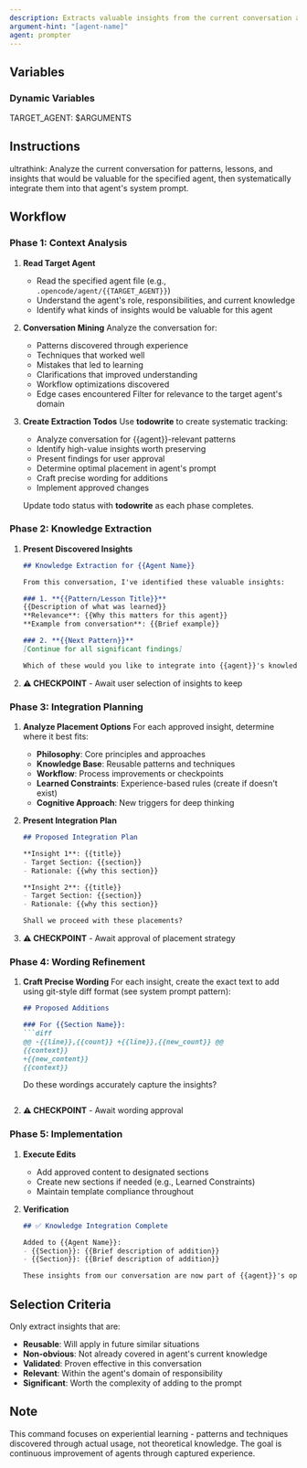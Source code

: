 ```yaml
---
description: Extracts valuable insights from the current conversation and integrates them into a specified agent's knowledge base
argument-hint: "[agent-name]"
agent: prompter
---
```


## Variables

### Dynamic Variables
TARGET_AGENT: $ARGUMENTS

## Instructions

ultrathink: Analyze the current conversation for patterns, lessons, and insights that would be valuable for the specified agent, then systematically integrate them into that agent's system prompt.

## Workflow

### Phase 1: Context Analysis

1. **Read Target Agent**
   - Read the specified agent file (e.g., `.opencode/agent/{{TARGET_AGENT}}`)
   - Understand the agent's role, responsibilities, and current knowledge
   - Identify what kinds of insights would be valuable for this agent

2. **Conversation Mining**
   Analyze the conversation for:
   - Patterns discovered through experience
   - Techniques that worked well
   - Mistakes that led to learning
   - Clarifications that improved understanding
   - Workflow optimizations discovered
   - Edge cases encountered
   Filter for relevance to the target agent's domain

3. **Create Extraction Todos**
   Use **todowrite** to create systematic tracking:
   - Analyze conversation for {{agent}}-relevant patterns
   - Identify high-value insights worth preserving
   - Present findings for user approval
   - Determine optimal placement in agent's prompt
   - Craft precise wording for additions
   - Implement approved changes
   
   Update todo status with **todowrite** as each phase completes.

### Phase 2: Knowledge Extraction

1. **Present Discovered Insights**
   ```markdown
   ## Knowledge Extraction for {{Agent Name}}
   
   From this conversation, I've identified these valuable insights:
   
   ### 1. **{{Pattern/Lesson Title}}**
   {{Description of what was learned}}
   **Relevance**: {{Why this matters for this agent}}
   **Example from conversation**: {{Brief example}}
   
   ### 2. **{{Next Pattern}}**
   [Continue for all significant findings]
   
   Which of these would you like to integrate into {{agent}}'s knowledge base?
   ```

2. **⚠️ CHECKPOINT** - Await user selection of insights to keep

### Phase 3: Integration Planning

1. **Analyze Placement Options**
   For each approved insight, determine where it best fits:
   - **Philosophy**: Core principles and approaches
   - **Knowledge Base**: Reusable patterns and techniques
   - **Workflow**: Process improvements or checkpoints
   - **Learned Constraints**: Experience-based rules (create if doesn't exist)
   - **Cognitive Approach**: New triggers for deep thinking

2. **Present Integration Plan**
   ```markdown
   ## Proposed Integration Plan
   
   **Insight 1**: {{title}}
   - Target Section: {{section}}
   - Rationale: {{why this section}}
   
   **Insight 2**: {{title}}
   - Target Section: {{section}}
   - Rationale: {{why this section}}
   
   Shall we proceed with these placements?
   ```

3. **⚠️ CHECKPOINT** - Await approval of placement strategy

### Phase 4: Wording Refinement

1. **Craft Precise Wording**
   For each insight, create the exact text to add using git-style diff format (see system prompt pattern):
   ```markdown
   ## Proposed Additions
   
   ### For {{Section Name}}:
   ```diff
   @@ -{{line}},{{count}} +{{line}},{{new_count}} @@
   {{context}}
   +{{new_content}}
   {{context}}
   ```
   
   Do these wordings accurately capture the insights?
   ```

2. **⚠️ CHECKPOINT** - Await wording approval

### Phase 5: Implementation

1. **Execute Edits**
   - Add approved content to designated sections
   - Create new sections if needed (e.g., Learned Constraints)
   - Maintain template compliance throughout

2. **Verification**
   ```markdown
   ## ✅ Knowledge Integration Complete
   
   Added to {{Agent Name}}:
   - {{Section}}: {{Brief description of addition}}
   - {{Section}}: {{Brief description of addition}}
   
   These insights from our conversation are now part of {{agent}}'s operational knowledge.
   ```

## Selection Criteria

Only extract insights that are:
- **Reusable**: Will apply in future similar situations
- **Non-obvious**: Not already covered in agent's current knowledge
- **Validated**: Proven effective in this conversation
- **Relevant**: Within the agent's domain of responsibility
- **Significant**: Worth the complexity of adding to the prompt

## Note

This command focuses on experiential learning - patterns and techniques discovered through actual usage, not theoretical knowledge. The goal is continuous improvement of agents through captured experience.